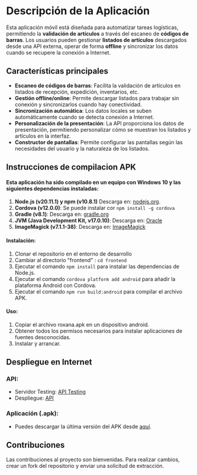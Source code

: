 # **Descripción de la Aplicación**

Esta aplicación móvil está diseñada para automatizar tareas logísticas, permitiendo la **validación de artículos** a través del escaneo de **códigos de barras**. Los usuarios pueden gestionar **listados de artículos** descargados desde una API externa, operar de forma **offline** y sincronizar los datos cuando se recupere la conexión a Internet.

## **Características principales**
- **Escaneo de códigos de barras**: Facilita la validación de artículos en listados de recepción, expedición, inventarios, etc.
- **Gestión offline/online**: Permite descargar listados para trabajar sin conexión y sincronizarlos cuando hay conectividad.
- **Sincronización automática**: Los datos locales se suben automáticamente cuando se detecta conexión a Internet.
- **Personalización de la presentación**: La API proporciona los datos de presentación, permitiendo personalizar cómo se muestran los listados y artículos en la interfaz.
- **Constructor de pantallas**: Permite configurar las pantallas según las necesidades del usuario y la naturaleza de los listados.

## **Instrucciones de compilacion APK**
#### Esta aplicación ha sido compilado en un equipo con Windows 10 y las siguientes dependencias instaladas:
1. **Node.js (v20.11.1) y npm (v10.8.1)** Descarga en: [nodejs.org](https://nodejs.org/).
2. **Cordova (v12.0.0)**: Se puede instalar cor `npm install -g cordova`
3. **Gradle (v8.1)**: Descarga en:  [gradle.org](https://gradle.org/install/)
4. **JVM (Java Development Kit, v17.0.10)**: Descarga en: [Oracle](https://www.oracle.com/java/technologies/javase-downloads.html)
5. **ImageMagick (v7.1.1-38)**:  Descarga en: [ImageMagick](https://imagemagick.org/script/download.php#windows)

#### Instalación:
1. Clonar el repositorio en el entorno de desarrollo
2. Cambiar al directorio "frontend" : `cd frontend`
3. Ejecutar el comando `npm install` para instalar las dependencias de Node.js.
4. Ejecutar el comando `cordova platform add android` para añadir la plataforma Android con Cordova.
5. Ejecutar el comando `npm run build:android` para compilar el archivo APK.

#### Uso:
1. Copiar el archivo roxana.apk en un dispositivo android.
2. Obtener todos los permisos necesarios para instalar aplicaciones de fuentes desconocidas.
3. Instalar y arrancar.

## **Despliegue en Internet**

### **API**:
- Servidor Testing: [API Testing](https://roxanaapitest.manabo.org/api)
- Despliegue: [API](https://.../api)

### **Aplicación (.apk)**:
- Puedes descargar la última versión del APK desde [aquí](https://github.com/usuario/repositorio/releases/download/v1.0/app.apk).

## **Contribuciones**
Las contribuciones al proyecto son bienvenidas. Para realizar cambios, crear un fork del repositorio y enviar una solicitud de extracción.

